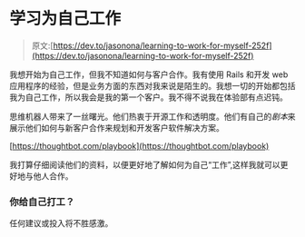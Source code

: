# 学习为自己工作

> 原文:[https://dev.to/jasonona/learning-to-work-for-myself-252f](https://dev.to/jasonona/learning-to-work-for-myself-252f)

我想开始为自己工作，但我不知道如何与客户合作。我有使用 Rails 和开发 web 应用程序的经验，但是业务方面的东西对我来说是陌生的。我想一切的开始都包括我为自己工作，所以我会是我的第一个客户。我不得不说我在体验部有点迟钝。

思维机器人带来了一丝曙光。他们热衷于开源工作和透明度。他们有自己的*剧本*来展示他们如何与新客户合作来规划和开发客户软件解决方案。

[https://thoughtbot.com/playbook](https://thoughtbot.com/playbook)

我打算仔细阅读他们的资料，以便更好地了解如何为自己“工作”,这样我就可以更好地与他人合作。

### [](#do-you-work-for-yourself)你给自己打工？

任何建议或投入将不胜感激。